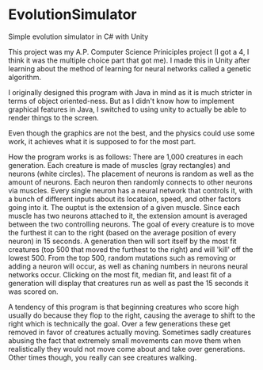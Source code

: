 # EvolutionSimulator
Simple evolution simulator in C# with Unity

This project was my A.P. Computer Science Priniciples project (I got a 4, I think it was the multiple choice part that got me). I made this in Unity after learning about the method of learning for neural networks called a genetic algorithm. 

I originally designed this program with Java in mind as it is much stricter in terms of object oriented-ness. But as I didn't know how to implement graphical features in Java, I switched to using unity to actually be able to render things to the screen.

Even though the graphics are not the best, and the physics could use some work, it achieves what it is supposed to for the most part.

How the program works is as follows: 
There are 1,000 creatures in each generation. Each creature is made of muscles (gray rectangles) and neurons (white circles). The placement of neurons is random as well as the amount of neurons. Each neuron then randomly connects to other neurons via muscles. Every single neuron has a neural network that controls it, with a bunch of different inputs about its locataion, speed, and other factors going into it. The ouptut is the extension of a given muscle. Since each muscle has two neurons attached to it, the extension amount is averaged between the two controlling neurons. 
The goal of every creature is to move the furthest it can to the right (based on the average position of every neuron) in 15 seconds. A generation then will sort itself by the most fit creatures (top 500 that moved the furthest to the right) and will 'kill' off the lowest 500. From the top 500, random mutations such as removing or adding a neuron will occur, as well as chaning numbers in neurons neural networks occur. 
Clicking on the most fit, median fit, and least fit of a generation will display that creatures run as well as past the 15 seconds it was scored on.

A tendency of this program is that beginning creatures who score high usually do because they flop to the right, causing the average to shift to the right which is technically the goal. Over a few generations these get removed in favor of creatures actually moving. Sometimes sadly creatures abusing the fact that extremely small movements can move them when realistically they would not move come about and take over generations. Other times though, you really can see creatures walking.
